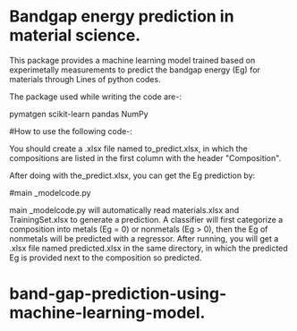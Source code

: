 # Bandgap energy prediction in material science.

This package provides a machine learning model trained based on experimetally measurements to predict the bandgap energy (Eg) for  materials through Lines of python codes.


The package used while writing the code are-:

pymatgen
scikit-learn
pandas
NumPy

#How to use the following code-:

You should create a .xlsx file named to_predict.xlsx, in which the compositions  are listed in the first column with the header "Composition".


After doing with the_predict.xlsx, you can get the Eg prediction by:

#main _modelcode.py

main _modelcode.py will automatically read materials.xlsx and TrainingSet.xlsx to generate a prediction. 
A classifier will first categorize a composition into metals (Eg = 0) or nonmetals (Eg > 0), then the Eg of nonmetals will be predicted with a regressor. 
After running, you will get a .xlsx file named predicted.xlsx in the same directory, in which the predicted Eg is provided next to the composition so predicted.






# band-gap-prediction-using-machine-learning-model.
